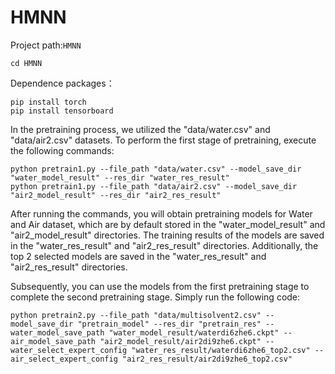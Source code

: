 # HMNN

Project path:`HMNN`
```shell
cd HMNN
```
Dependence packages：
```shell
pip install torch
pip install tensorboard
```
In the pretraining process, we utilized the "data/water.csv" and "data/air2.csv" datasets. To perform the first stage of pretraining, execute the following commands:
```shell
python pretrain1.py --file_path "data/water.csv" --model_save_dir "water_model_result" --res_dir "water_res_result"
python pretrain1.py --file_path "data/air2.csv" --model_save_dir "air2_model_result" --res_dir "air2_res_result"
```
After running the commands, you will obtain pretraining models for Water and Air dataset, which are by default stored in the "water_model_result" and "air2_model_result" directories. The training results of the models are saved in the "water_res_result" and "air2_res_result" directories. Additionally, the top 2 selected models are saved in the "water_res_result" and "air2_res_result" directories.

Subsequently, you can use the models from the first pretraining stage to complete the second pretraining stage. Simply run the following code:

```shell
python pretrain2.py --file_path "data/multisolvent2.csv" --model_save_dir "pretrain_model" --res_dir "pretrain_res" --water_model_save_path "water_model_result/waterdi6zhe6.ckpt" --air_model_save_path "air2_model_result/air2di9zhe6.ckpt" --water_select_expert_config "water_res_result/waterdi6zhe6_top2.csv" --air_select_expert_config "air2_res_result/air2di9zhe6_top2.csv"
```
